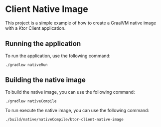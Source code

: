 
# Client Native Image

This project is a simple example of how to create a GraalVM native image with a Ktor Client application.

## Running the application

To run the application, use the following command:

```shell
./gradlew nativeRun
```

## Building the native image

To build the native image, you can use the following command:

```shell
./gradlew nativeCompile
```

To run execute the native image, you can use the following command:

```shell
./build/native/nativeCompile/ktor-client-native-image
```
